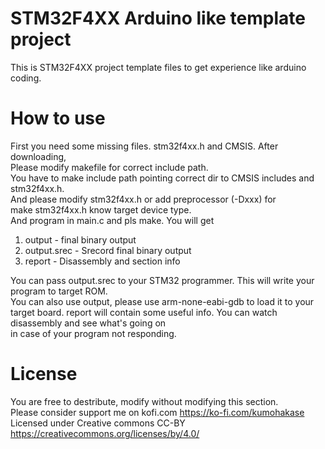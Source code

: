 STM32F4XX Arduino like template project
=====   
This is STM32F4XX project template files to get experience like arduino coding.   

How to use
=====
First you need some missing files. stm32f4xx.h and CMSIS. After downloading,   
Please modify makefile for correct include path.  
You have to make include path pointing correct dir to CMSIS includes and stm32f4xx.h.  
And please modify stm32f4xx.h or add preprocessor (-Dxxx) for   
make stm32f4xx.h know target device type.   
And program in main.c and pls make. You will get   
1. output - final binary output
2. output.srec - Srecord final binary output
3. report - Disassembly and section info
   
You can pass output.srec to your STM32 programmer. This will write your program to target ROM.   
You can also use output, please use arm-none-eabi-gdb to load it to your target board.
report will contain some useful info. You can watch disassembly and see what's going on   
in case of your program not responding.   

License
=====
You are free to destribute, modify without modifying this section.  
Please consider support me on kofi.com https://ko-fi.com/kumohakase  
Licensed under Creative commons CC-BY https://creativecommons.org/licenses/by/4.0/
